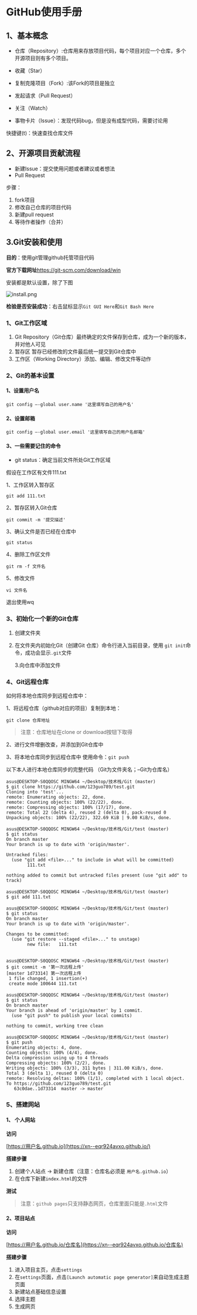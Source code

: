 # GitHub使用手册

## 1、基本概念

+ 仓库（Repository）:仓库用来存放项目代码，每个项目对应一个仓库，多个开源项目则有多个项目。

+ 收藏（Star）
+ 复制克隆项目（Fork）:该Fork的项目是独立

+ 发起请求（Pull Request）
+ 关注（Watch）
+ 事物卡片（Issue）：发现代码bug，但是没有成型代码，需要讨论用

快捷键(t)：快速查找仓库文件

## 2、开源项目贡献流程

+ 新建Issue：提交使用问题或者建议或者想法
+ Pull Request

步骤：

1. fork项目
2. 修改自己仓库的项目代码
3. 新建pull request
4. 等待作者操作（合并）

## 3.Git安装和使用

**目的**：使用git管理github托管项目代码

**官方下载网址**https://git-scm.com/download/win

安装都是默认设置，除了下图

![install.png](https://github.com/123guo789/-Git/blob/master/images/install.png?raw=true)

**检验是否安装成功**：右击鼠标显示`Git GUI Here`和`Git Bash Here`

### 1、Git工作区域

1. Git Repository（Git仓库）最终确定的文件保存到仓库，成为一个新的版本，并对他人可见
2. 暂存区 暂存已经修改的文件最后统一提交到Git仓库中
3. 工作区（Working Directory）添加、编辑、修改文件等动作

### 2、Git的基本设置

#### 1、设置用户名

```
git config –-global user.name '这里填写自己的用户名'
```

#### 2、设置邮箱

```
git config –-global user.email '这里填写自己的用户名邮箱'
```

#### 3、一些需要记住的命令

+ git status：确定当前文件所处Git工作区域

假设在工作区有文件111.txt

1、工作区转入暂存区

~~~
git add 111.txt
~~~

2、暂存区转入Git仓库

~~~
git commit -m '提交描述'
~~~

3、确认文件是否已经在仓库中

~~~
git status
~~~

4、删除工作区文件

~~~
git rm -f 文件名
~~~

5、修改文件

~~~
vi 文件名
~~~

退出使用wq

### 3、初始化一个新的Git仓库

1. 创建文件夹
2. 在文件夹内初始化Git（创建Git 仓库）命令行进入当前目录，使用 `git init`命令，成功会显示`.git`文件

   3.向仓库中添加文件

### 4、Git远程仓库

如何将本地仓库同步到远程仓库中：

1、将远程仓库（github对应的项目）复制到本地：

```
git clone 仓库地址
```

> 注意：仓库地址在clone or download按钮下取得

2、进行文件增删改查，并添加到Git仓库中

3、将本地仓库同步到远程仓库中 使用命令：`git push`

以下本人进行本地仓库同步的完整代码 （Git为文件夹名；–Git为仓库名）

~~~
asus@DESKTOP-S0QQOSC MINGW64 ~/Desktop/技术栈/Git (master)
$ git clone https://github.com/123guo789/test.git
Cloning into 'test'...
remote: Enumerating objects: 22, done.
remote: Counting objects: 100% (22/22), done.
remote: Compressing objects: 100% (17/17), done.
remote: Total 22 (delta 4), reused 2 (delta 0), pack-reused 0
Unpacking objects: 100% (22/22), 322.69 KiB | 9.00 KiB/s, done.

~~~

~~~
asus@DESKTOP-S0QQOSC MINGW64 ~/Desktop/技术栈/Git/test (master)
$ git status
On branch master
Your branch is up to date with 'origin/master'.

Untracked files:
  (use "git add <file>..." to include in what will be committed)
        111.txt

nothing added to commit but untracked files present (use "git add" to track)

asus@DESKTOP-S0QQOSC MINGW64 ~/Desktop/技术栈/Git/test (master)
$ git add 111.txt

asus@DESKTOP-S0QQOSC MINGW64 ~/Desktop/技术栈/Git/test (master)
$ git status
On branch master
Your branch is up to date with 'origin/master'.

Changes to be committed:
  (use "git restore --staged <file>..." to unstage)
        new file:   111.txt


asus@DESKTOP-S0QQOSC MINGW64 ~/Desktop/技术栈/Git/test (master)
$ git commit -m '第一次远程上传'
[master 1d73314] 第一次远程上传
 1 file changed, 1 insertion(+)
 create mode 100644 111.txt

asus@DESKTOP-S0QQOSC MINGW64 ~/Desktop/技术栈/Git/test (master)
$ git status
On branch master
Your branch is ahead of 'origin/master' by 1 commit.
  (use "git push" to publish your local commits)

nothing to commit, working tree clean

asus@DESKTOP-S0QQOSC MINGW64 ~/Desktop/技术栈/Git/test (master)
$ git push
Enumerating objects: 4, done.
Counting objects: 100% (4/4), done.
Delta compression using up to 4 threads
Compressing objects: 100% (2/2), done.
Writing objects: 100% (3/3), 311 bytes | 311.00 KiB/s, done.
Total 3 (delta 1), reused 0 (delta 0)
remote: Resolving deltas: 100% (1/1), completed with 1 local object.
To https://github.com/123guo789/test.git
   63c0dae..1d73314  master -> master

~~~

### 5、搭建网站

#### 1、 个人网站

**访问**

[https://用户名.github.io](https://xn--eqr924avxo.github.io/)

**搭建步骤**

1. 创建个人站点 -> 新建仓库（注意：仓库名必须是 `用户名.github.io`）
2. 在仓库下新建`index.html`的文件

**测试**

> 注意：`github pages`只支持静态网页，仓库里面只能是`.html`文件

#### 2、项目站点

**访问**

[https://用户名.github.io/仓库名](https://xn--eqr924avxo.github.io/仓库名)

**搭建步骤**

1. 进入项目主页，点击`settings`
2. 在`settings`页面，点击`[Launch automatic page generator]`来自动生成主题页面
3. 新建站点基础信息设置
4. 选择主题
5. 生成网页